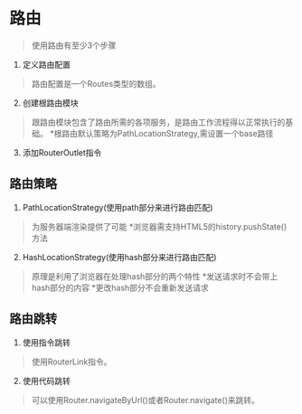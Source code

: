 # 路由
>使用路由有至少3个步骤

1. 定义路由配置
>路由配置是一个Routes类型的数组。

2. 创建根路由模块
>跟路由模块包含了路由所需的各项服务，是路由工作流程得以正常执行的基础。
*根路由默认策略为PathLocationStrategy,需设置一个base路径

3. 添加RouterOutlet指令

## 路由策略
1. PathLocationStrategy(使用path部分来进行路由匹配)
>为服务器端渲染提供了可能
*浏览器需支持HTML5的history.pushState()方法

2. HashLocationStrategy(使用hash部分来进行路由匹配)
> 原理是利用了浏览器在处理hash部分的两个特性
*发送请求时不会带上hash部分的内容
*更改hash部分不会重新发送请求

## 路由跳转
1. 使用指令跳转
>使用RouterLink指令。
2. 使用代码跳转
>可以使用Router.navigateByUrl()或者Router.navigate()来跳转。